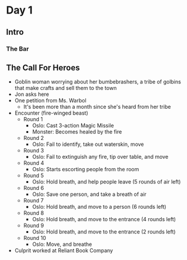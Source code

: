 # Day 1

## Intro

### The Bar

## The Call For Heroes

- Goblin woman worrying about her bumbebrashers, a tribe of golbins that make crafts and sell them to the town
- Jon asks here
- One petition from Ms. Warbol
  - It's been more than a month since she's heard from her tribe
- Encounter (fire-winged beast)
  - Round 1
    - Oslo: Cast 3-action Magic Missile
    - Monster: Becomes healed by the fire
  - Round 2
    - Oslo: Fail to identify, take out waterskin, move
  - Round 3
    - Oslo: Fail to extinguish any fire, tip over table, and move
  - Round 4
    - Oslo: Starts escorting people from the room
  - Round 5
    - Oslo: Hold breath, and help people leave (5 rounds of air left)
  - Round 6
    - Oslo: Save one person, and take a breath of air
  - Round 7
    - Oslo: Hold breath, and move to a person (6 rounds left)
  - Round 8
    - Oslo: Hold breath, and move to the entrance (4 rounds left)
  - Round 9
    - Oslo: Hold breath, and move to the entrance (2 rounds left)
  - Round 10
    - Oslo: Move, and breathe
- Culprit worked at Reliant Book Company
